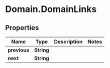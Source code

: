 # Domain.DomainLinks

## Properties

Name | Type | Description | Notes
------------ | ------------- | ------------- | -------------
**previous** | **String** |  | 
**next** | **String** |  | 


